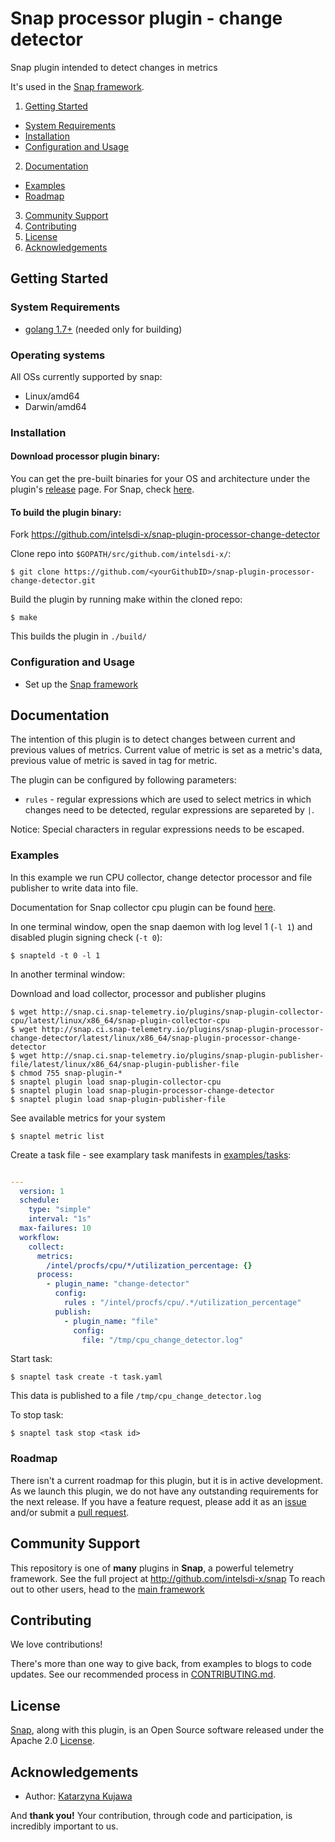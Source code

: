 # Snap processor plugin - change detector
Snap plugin intended to detect changes in metrics

It's used in the [Snap framework](http://github.com:intelsdi-x/snap).

1. [Getting Started](#getting-started)
  * [System Requirements](#system-requirements)
  * [Installation](#installation)
  * [Configuration and Usage](#configuration-and-usage)
2. [Documentation](#documentation)
  * [Examples](#examples)
  * [Roadmap](#roadmap)
3. [Community Support](#community-support)
4. [Contributing](#contributing)
5. [License](#license-and-authors)
6. [Acknowledgements](#acknowledgements)

## Getting Started
### System Requirements 
* [golang 1.7+](https://golang.org/dl/) (needed only for building)

### Operating systems
All OSs currently supported by snap:
* Linux/amd64
* Darwin/amd64

### Installation
#### Download processor plugin binary:
You can get the pre-built binaries for your OS and architecture under the plugin's [release](https://github.com/intelsdi-x/snap-plugin-processor-change-detector/releases) page.  For Snap, check [here](https://github.com/intelsdi-x/snap/releases).


#### To build the plugin binary:
Fork https://github.com/intelsdi-x/snap-plugin-processor-change-detector

Clone repo into `$GOPATH/src/github.com/intelsdi-x/`:

```
$ git clone https://github.com/<yourGithubID>/snap-plugin-processor-change-detector.git
```

Build the plugin by running make within the cloned repo:
```
$ make
```
This builds the plugin in `./build/`

### Configuration and Usage
* Set up the [Snap framework](https://github.com/intelsdi-x/snap/blob/master/README.md#getting-started)

## Documentation

The intention of this plugin is to detect changes between current and previous values of metrics.
Current value of metric is set as a metric's data, previous value of metric is saved in tag for metric.

The plugin can be configured by following parameters:
- `rules` - regular expressions which are used to select metrics in which changes need to be detected, regular expressions are separeted by `|`.

Notice: Special characters in regular expressions needs to be escaped.

### Examples
In this example we run CPU collector, change detector processor and file publisher to write data into file.

Documentation for Snap collector cpu plugin can be found [here](https://github.com/intelsdi-x/snap-plugin-collector-cpu).

In one terminal window, open the snap daemon with log level 1 (`-l 1`) and disabled plugin signing check (`-t 0`):
```
$ snapteld -t 0 -l 1
```

In another terminal window:

Download and load collector, processor and publisher plugins
```
$ wget http://snap.ci.snap-telemetry.io/plugins/snap-plugin-collector-cpu/latest/linux/x86_64/snap-plugin-collector-cpu
$ wget http://snap.ci.snap-telemetry.io/plugins/snap-plugin-processor-change-detector/latest/linux/x86_64/snap-plugin-processor-change-detector
$ wget http://snap.ci.snap-telemetry.io/plugins/snap-plugin-publisher-file/latest/linux/x86_64/snap-plugin-publisher-file
$ chmod 755 snap-plugin-*
$ snaptel plugin load snap-plugin-collector-cpu
$ snaptel plugin load snap-plugin-processor-change-detector
$ snaptel plugin load snap-plugin-publisher-file
```

See available metrics for your system
```
$ snaptel metric list
```

Create a task file - see examplary task manifests in [examples/tasks](examples/tasks/):

```yaml

---
  version: 1
  schedule:
    type: "simple"
    interval: "1s"
  max-failures: 10
  workflow:
    collect:
      metrics:
        /intel/procfs/cpu/*/utilization_percentage: {}
      process:
        - plugin_name: "change-detector"
          config:
            rules : "/intel/procfs/cpu/.*/utilization_percentage"
          publish:
            - plugin_name: "file"
              config:
                file: "/tmp/cpu_change_detector.log"
```

Start task:
```
$ snaptel task create -t task.yaml
```

This data is published to a file `/tmp/cpu_change_detector.log`

To stop task:
```
$ snaptel task stop <task id>
```

### Roadmap
There isn't a current roadmap for this plugin, but it is in active development. As we launch this plugin, we do not have any outstanding requirements for the next release. If you have a feature request, please add it as an [issue](https://github.com/intelsdi-x/snap-plugin-processor-change-detector/issues/new) and/or submit a [pull request](https://github.com/intelsdi-x/snap-plugin-processor-change-detector/pulls).

## Community Support
This repository is one of **many** plugins in **Snap**, a powerful telemetry framework. See the full project at http://github.com/intelsdi-x/snap To reach out to other users, head to the [main framework](https://github.com/intelsdi-x/snap#community-support)

## Contributing
We love contributions!

There's more than one way to give back, from examples to blogs to code updates. See our recommended process in [CONTRIBUTING.md](CONTRIBUTING.md).

## License
[Snap](http://github.com:intelsdi-x/snap), along with this plugin, is an Open Source software released under the Apache 2.0 [License](LICENSE).

## Acknowledgements
* Author: [Katarzyna Kujawa](https://github.com/katarzyna-z/)

And **thank you!** Your contribution, through code and participation, is incredibly important to us.